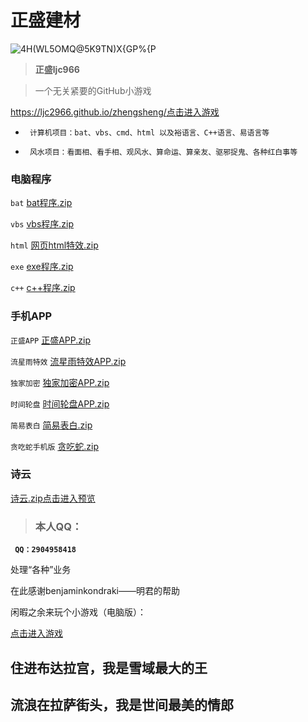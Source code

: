 #   正盛建材

![4H(WL5OMQ@5K9TN)X{GP%{P](https://user-images.githubusercontent.com/101500630/172044860-44adf1c1-c832-4522-b748-ffabfa0177aa.png)

> **正盛ljc966**




> 一个无关紧要的GitHub小游戏

https://ljc2966.github.io/zhengsheng/<a href="https://ljc2966.github.io/zhengsheng/">点击进入游戏</a>




- ``` 计算机项目：bat、vbs、cmd、html 以及裕语言、C++语言、易语言等```

- ``` 风水项目：看面相、看手相、观风水、算命运、算亲友、驱邪捉鬼、各种红白事等```

###  电脑程序


 ```bat```   [bat程序.zip](https://github.com/ljc966/zhengsheng266/files/8853712/bat.zip)


 ```vbs```   [vbs程序.zip](https://github.com/ljc966/zhengsheng266/files/8853701/vbs.zip)


 ```html```  [网页html特效.zip](https://github.com/ljc966/zhengsheng266/files/8853676/html.zip)

 
 ```exe```   [exe程序.zip](https://github.com/ljc966/zhengsheng266/files/8853946/exe.zip)

 
 ```c++```   [c++程序.zip](https://github.com/ljc966/zhengsheng266/files/8853924/c%2B%2B.zip)

 
###  手机APP


`正盛APP`   [正盛APP.zip](https://github.com/ljc966/zhengsheng266/files/8844880/APP.zip)

`流星雨特效`  [流星雨特效APP.zip](https://github.com/ljc966/zhengsheng266/files/8844853/base.zip)

`独家加密`  [独家加密APP.zip](https://github.com/ljc966/zhengsheng266/files/8844865/default.zip)

`时间轮盘`  [时间轮盘APP.zip](https://github.com/ljc966/zhengsheng266/files/8844873/default.zip)

`简易表白`  [简易表白.zip](https://github.com/ljc966/zhengsheng266/files/8853589/default.zip)

`贪吃蛇手机版`  [贪吃蛇.zip](https://github.com/ljc966/zhengsheng266/files/8853588/default.zip)


 ###  诗云
 
 
[诗云.zip](https://github.com/ljc966/zhengsheng266/files/8871041/default.zip)<a href="https://github.com/ljc966/as">点击进入预览</a>





> ###  本人QQ：

 **``` QQ：2904958418```**

处理“各种”业务


在此感谢benjaminkondraki——明君的帮助

闲暇之余来玩个小游戏（电脑版）：

<a href="https://ljc966.github.io/bb/网页版贪吃蛇.html">点击进入游戏</a>


##  住进布达拉宫，我是雪域最大的王

##  流浪在拉萨街头，我是世间最美的情郎
